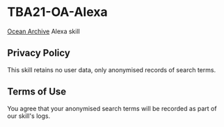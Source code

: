 # TBA21-OA-Alexa
[Ocean Archive](https://ocean-archive.org) Alexa skill

## Privacy Policy
This skill retains no user data, only anonymised records of search terms.

## Terms of Use
You agree that your anonymised search terms will be recorded as part of our skill's logs.